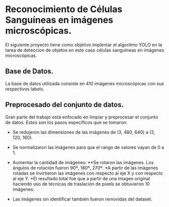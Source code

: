 # Reconocimiento de Células Sanguíneas en imágenes microscópicas.

El siguiente proyecto tiene como objetivo implentar el algoritmo YOLO en la tarea de deteccion de objetos en este caso células sanguíneas en imágenes microscópicas.


## Base de Datos.

La base de datos utilizada consiste en 410 imágenes microscópicas con sus respectivos labels.


## Preprocesado del conjunto de datos.

Gran parte del trabajo está enfocado en limpiar y preprocesar el conjunto de datos. Estos son los pasos específicos que se tomaron:

* Se redujeron las dimensiones de las imágenes de (3, 480, 640) a (3, 120, 160).

* Se normalizaron las imágenes para que el rango de valores vayan de 0 a 1.

* Aumentar la cantidad de imágenes:
        **Se rotaron las imágenes. Los ángulos de rotación fueron 90º, 180º, 270º.
        *A partir de las imágenes rotadas se invirtieron las imágenes con respecto al eje X y con respecto al eje Y.
        *El resultado total fue que a partir de una imagen original haciendo uso de técnicas de traslación de pixels se obtuvieron 10 imágenes. 

* Las imágenes sin identificar también fueron removidas del dataset.

